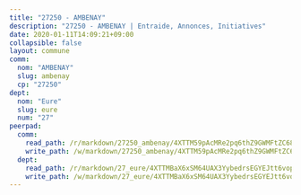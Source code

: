 ```yaml
---
title: "27250 - AMBENAY"
description: "27250 - AMBENAY | Entraide, Annonces, Initiatives"
date: 2020-01-11T14:09:21+09:00
collapsible: false
layout: commune
comm:
  nom: "AMBENAY"
  slug: ambenay
  cp: "27250"
dept:
  nom: "Eure"
  slug: eure
  num: "27"
peerpad:
  comm:
    read_path: /r/markdown/27250_ambenay/4XTTM59pAcMRe2pq6thZ9GWMFtZC68SyEQhGTpZX9m6Y37161
    write_path: /w/markdown/27250_ambenay/4XTTM59pAcMRe2pq6thZ9GWMFtZC68SyEQhGTpZX9m6Y37161-K3TgUxeXfCVzxnDdL2jUi9tT6yXUDYEDxuqBVg8Z7BaKNpF5HZWyA49tCpNwy7GwzbZNEbz7tmBkzDuWQccXcVa2MdrwncFEo5xCXTcFfbyQvVph5zLBKR4RvUBt2uMJjgUThemf
  dept:
    read_path: /r/markdown/27_eure/4XTTMBaX6xSM64UAX3YybedrsEGYEJtt6vopdQsPEFtGijgwg
    write_path: /w/markdown/27_eure/4XTTMBaX6xSM64UAX3YybedrsEGYEJtt6vopdQsPEFtGijgwg-K3TgUmjy61Gu7ZFzjoVmiacXP2Rc4pq6sxVCYUX3mFQZWQw9yCKsEoAMagtuW4jJTYhK96DsWW4cPmZLagvQNZ34BscGcu4btrtJibt18c1mpqofaWe6Q3RartDiuMTjY7NrsH4r
---
```


